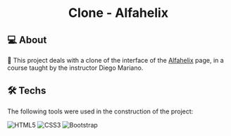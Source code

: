 <h1 align="center">
    Clone - Alfahelix
</h1>

## 💻 About

📖 This project deals with a clone of the interface of the [Alfahelix](https://alfahelix.com.br) page, in a course taught by the instructor Diego Mariano.

## 🛠 Techs

The following tools were used in the construction of the project:

<img alt="HTML5" src="https://img.shields.io/badge/html5%20-%23E34F26.svg?&style=for-the-badge&logo=html5&logoColor=white"/>
<img alt="CSS3" src="https://img.shields.io/badge/css3%20-%231572B6.svg?&style=for-the-badge&logo=css3&logoColor=white"/>
<img alt="Bootstrap" src="https://img.shields.io/badge/bootstrap%20-%23563D7C.svg?&style=for-the-badge&logo=bootstrap&logoColor=white"/>